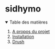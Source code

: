 # sidhymo
<!-- TABLE OF CONTENTS -->
<details open="open">
  <summary>Table des matières</summary>
  <ol>
    <li>
      <a href="#about-the-project">A propos du projet</a>
    </li>
    <li>
      <a href="#getting-started">Installation</a>
      <!-- <ul>
        <li><a href="#installation">Installation</a></li>
      </ul> -->
    </li>
    <li><a href="#drush">Drush</a></li>
  </ol>
</details>
